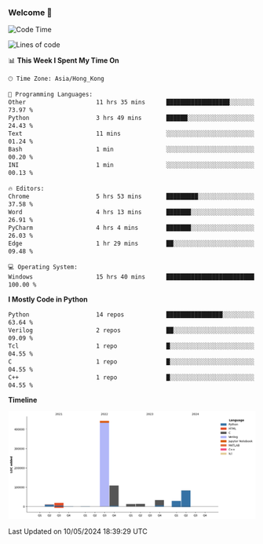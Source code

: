 ### Welcome 👋

<!--START_SECTION:waka-->
![Code Time](http://img.shields.io/badge/Code%20Time-7%20hrs%2021%20mins-blue)

![Lines of code](https://img.shields.io/badge/From%20Hello%20World%20I%27ve%20Written-754.7%20thousand%20lines%20of%20code-blue)

📊 **This Week I Spent My Time On** 

```text
🕑︎ Time Zone: Asia/Hong_Kong

💬 Programming Languages: 
Other                    11 hrs 35 mins      ██████████████████░░░░░░░   73.97 % 
Python                   3 hrs 49 mins       ██████░░░░░░░░░░░░░░░░░░░   24.43 % 
Text                     11 mins             ░░░░░░░░░░░░░░░░░░░░░░░░░   01.24 % 
Bash                     1 min               ░░░░░░░░░░░░░░░░░░░░░░░░░   00.20 % 
INI                      1 min               ░░░░░░░░░░░░░░░░░░░░░░░░░   00.13 % 

🔥 Editors: 
Chrome                   5 hrs 53 mins       █████████░░░░░░░░░░░░░░░░   37.58 % 
Word                     4 hrs 13 mins       ███████░░░░░░░░░░░░░░░░░░   26.91 % 
PyCharm                  4 hrs 4 mins        ███████░░░░░░░░░░░░░░░░░░   26.03 % 
Edge                     1 hr 29 mins        ██░░░░░░░░░░░░░░░░░░░░░░░   09.48 % 

💻 Operating System: 
Windows                  15 hrs 40 mins      █████████████████████████   100.00 % 
```

**I Mostly Code in Python** 

```text
Python                   14 repos            ████████████████░░░░░░░░░   63.64 % 
Verilog                  2 repos             ██░░░░░░░░░░░░░░░░░░░░░░░   09.09 % 
Tcl                      1 repo              █░░░░░░░░░░░░░░░░░░░░░░░░   04.55 % 
C                        1 repo              █░░░░░░░░░░░░░░░░░░░░░░░░   04.55 % 
C++                      1 repo              █░░░░░░░░░░░░░░░░░░░░░░░░   04.55 % 
```



**Timeline**

![Lines of Code chart](https://raw.githubusercontent.com/xhj2501/xhj2501/main/assets/bar_graph.png)


 Last Updated on 10/05/2024 18:39:29 UTC
<!--END_SECTION:waka-->



